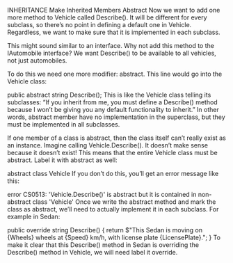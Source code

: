 INHERITANCE
Make Inherited Members Abstract
Now we want to add one more method to Vehicle called Describe(). It will be different for every subclass, so there’s no point in defining a default one in Vehicle. Regardless, we want to make sure that it is implemented in each subclass.

This might sound similar to an interface. Why not add this method to the IAutomobile interface? We want Describe() to be available to all vehicles, not just automobiles.

To do this we need one more modifier: abstract. This line would go into the Vehicle class:

public abstract string Describe();
This is like the Vehicle class telling its subclasses: “If you inherit from me, you must define a Describe() method because I won’t be giving you any default functionality to inherit.” In other words, abstract member have no implementation in the superclass, but they must be implemented in all subclasses.

If one member of a class is abstract, then the class itself can’t really exist as an instance. Imagine calling Vehicle.Describe(). It doesn’t make sense because it doesn’t exist! This means that the entire Vehicle class must be abstract. Label it with abstract as well:

abstract class Vehicle
If you don’t do this, you’ll get an error message like this:

error CS0513: 'Vehicle.Describe()' is abstract but it is contained in non-abstract class 'Vehicle'
Once we write the abstract method and mark the class as abstract, we’ll need to actually implement it in each subclass. For example in Sedan:

public override string Describe()
{
  return $"This Sedan is moving on {Wheels} wheels at {Speed} km/h, with license plate {LicensePlate}.";
}
To make it clear that this Describe() method in Sedan is overriding the Describe() method in Vehicle, we will need label it override.
